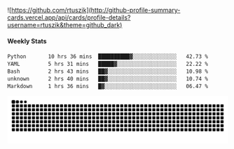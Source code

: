 ![https://github.com/rtuszik](http://github-profile-summary-cards.vercel.app/api/cards/profile-details?username=rtuszik&theme=github_dark)

#### Weekly Stats
<!--START_SECTION:waka-->

```txt
Python       10 hrs 36 mins  ██████████▓░░░░░░░░░░░░░░   42.73 %
YAML         5 hrs 31 mins   █████▓░░░░░░░░░░░░░░░░░░░   22.22 %
Bash         2 hrs 43 mins   ██▓░░░░░░░░░░░░░░░░░░░░░░   10.98 %
unknown      2 hrs 40 mins   ██▓░░░░░░░░░░░░░░░░░░░░░░   10.74 %
Markdown     1 hrs 36 mins   █▓░░░░░░░░░░░░░░░░░░░░░░░   06.47 %
```

<!--END_SECTION:waka-->

![](https://raw.githubusercontent.com/rtuszik/rtuszik/output/github-contribution-grid-snake-dark.svg)
